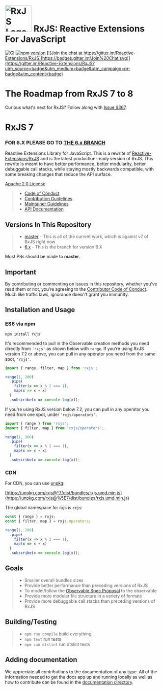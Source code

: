 # <img src="docs_app/src/assets/images/logos/Rx_Logo_S.png" alt="RxJS Logo" width="86" height="86"> RxJS: Reactive Extensions For JavaScript

![CI](https://github.com/reactivex/rxjs/workflows/CI/badge.svg)
[![npm version](https://badge.fury.io/js/rxjs.svg)](http://badge.fury.io/js/rxjs)
[![Join the chat at https://gitter.im/Reactive-Extensions/RxJS](https://badges.gitter.im/Join%20Chat.svg)](https://gitter.im/Reactive-Extensions/RxJS?utm_source=badge&utm_medium=badge&utm_campaign=pr-badge&utm_content=badge)

# The Roadmap from RxJS 7 to 8

Curious what's next for RxJS? Follow along with [Issue 6367](https://github.com/ReactiveX/rxjs/issues/6367).

# RxJS 7

### FOR 6.X PLEASE GO TO [THE 6.x BRANCH](https://github.com/ReactiveX/rxjs/tree/6.x)

Reactive Extensions Library for JavaScript. This is a rewrite of [Reactive-Extensions/RxJS](https://github.com/Reactive-Extensions/RxJS) and is the latest production-ready version of RxJS. This rewrite is meant to have better performance, better modularity, better debuggable call stacks, while staying mostly backwards compatible, with some breaking changes that reduce the API surface.

[Apache 2.0 License](LICENSE.txt)

> - [Code of Conduct](CODE_OF_CONDUCT.md)
> - [Contribution Guidelines](CONTRIBUTING.md)
> - [Maintainer Guidelines](docs_app/content/maintainer-guidelines.md)
> - [API Documentation](https://rxjs.dev/)

## Versions In This Repository

> - [master](https://github.com/ReactiveX/rxjs/commits/master) - This is all of the current work, which is against v7 of RxJS right now
> - [6.x](https://github.com/ReactiveX/rxjs/tree/6.x) - This is the branch for version 6.X

Most PRs should be made to **master**.

## Important

By contributing or commenting on issues in this repository, whether you've read them or not, you're agreeing to the [Contributor Code of Conduct](CODE_OF_CONDUCT.md). Much like traffic laws, ignorance doesn't grant you immunity.

## Installation and Usage

### ES6 via npm

```shell
npm install rxjs
```

It's recommended to pull in the Observable creation methods you need directly from `'rxjs'` as shown below with `range`.
If you're using RxJS version 7.2 or above, you can pull in any operator you need from the same spot, `'rxjs'`.

```ts
import { range, filter, map } from 'rxjs';

range(1, 200)
  .pipe(
    filter(x => x % 2 === 1),
    map(x => x + x)
  )
  .subscribe(x => console.log(x));
```

If you're using RxJS version below 7.2, you can pull in any operator you need from one spot, under `'rxjs/operators'`.

```ts
import { range } from 'rxjs';
import { filter, map } from 'rxjs/operators';

range(1, 200)
  .pipe(
    filter(x => x % 2 === 1),
    map(x => x + x)
  )
  .subscribe(x => console.log(x));
```

### CDN

For CDN, you can use [unpkg](https://unpkg.com/):

[https://unpkg.com/rxjs@^7/dist/bundles/rxjs.umd.min.js](https://unpkg.com/rxjs@%5E7/dist/bundles/rxjs.umd.min.js)

The global namespace for rxjs is `rxjs`:

```js
const { range } = rxjs;
const { filter, map } = rxjs.operators;

range(1, 200)
  .pipe(
    filter(x => x % 2 === 1),
    map(x => x + x)
  )
  .subscribe(x => console.log(x));
```

## Goals

> - Smaller overall bundles sizes
> - Provide better performance than preceding versions of RxJS
> - To model/follow the [Observable Spec Proposal](https://github.com/zenparsing/es-observable) to the observable
> - Provide more modular file structure in a variety of formats
> - Provide more debuggable call stacks than preceding versions of RxJS

## Building/Testing

> - `npm run compile` build everything
> - `npm test` run tests
> - `npm run dtslint` run dtslint tests

## Adding documentation

We appreciate all contributions to the documentation of any type. All of the information needed to get the docs app up and running locally as well as how to contribute can be found in the [documentation directory](./docs_app).
